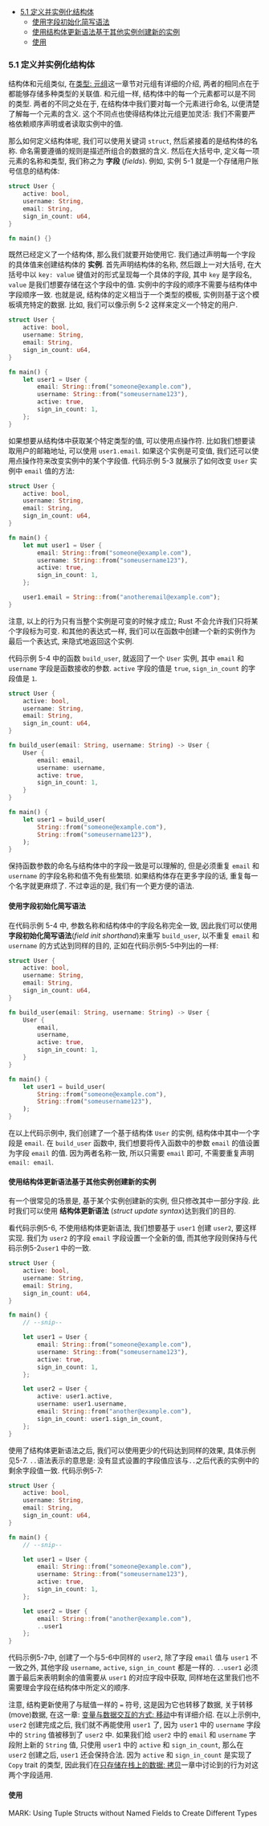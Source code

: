 - [5.1 定义并实例化结构体](#51-定义并实例化结构体)
  - [使用字段初始化简写语法](#使用字段初始化简写语法)
  - [使用结构体更新语法基于其他实例创建新的实例](#使用结构体更新语法基于其他实例创建新的实例)
  - [使用](#使用)
### 5.1 定义并实例化结构体

结构体和元组类似, 在[类型: 元组](https://doc.rust-lang.org/book/ch03-02-data-types.html#the-tuple-type)这一章节对元组有详细的介绍, 两者的相同点在于都能够存储多种类型的关联值. 和元组一样, 结构体中的每一个元素都可以是不同的类型. 两者的不同之处在于, 在结构体中我们要对每一个元素进行命名, 以便清楚了解每一个元素的含义. 这个不同点也使得结构体比元组更加灵活: 我们不需要严格依赖顺序声明或者读取实例中的值.

那么如何定义结构体呢, 我们可以使用关键词 `struct`, 然后紧接着的是结构体的名称. 命名需要遵循的规则是描述所组合的数据的含义. 然后在大括号中, 定义每一项元素的名称和类型, 我们称之为 **字段** (_fields_). 例如, 实例 5-1 就是一个存储用户账号信息的结构体:

```rust
struct User {
    active: bool,
    username: String,
    email: String,
    sign_in_count: u64,
}

fn main() {}
```

既然已经定义了一个结构体, 那么我们就要开始使用它. 我们通过声明每一个字段的具体值来创建结构体的 **实例**. 首先声明结构体的名称, 然后跟上一对大括号, 在大括号中以 `key: value` 键值对的形式呈现每一个具体的字段, 其中 `key` 是字段名, `value` 是我们想要存储在这个字段中的值. 实例中的字段的顺序不需要与结构体中字段顺序一致. 也就是说, 结构体的定义相当于一个类型的模板, 实例则基于这个模板填充特定的数据. 比如, 我们可以像示例 5-2 这样来定义一个特定的用户.

```rust
struct User {
    active: bool,
    username: String,
    email: String,
    sign_in_count: u64,
}

fn main() {
    let user1 = User {
        email: String::from("someone@example.com"),
        username: String::from("someusername123"),
        active: true,
        sign_in_count: 1,
    };
}
```

如果想要从结构体中获取某个特定类型的值, 可以使用点操作符. 比如我们想要读取用户的邮箱地址, 可以使用 `user1.email`. 如果这个实例是可变值, 我们还可以使用点操作符来改变实例中的某个字段值. 代码示例 5-3 就展示了如何改变 `User` 实例中 `email` 值的方法:

```rust
struct User {
    active: bool,
    username: String,
    email: String,
    sign_in_count: u64,
}

fn main() {
    let mut user1 = User {
        email: String::from("someone@example.com"),
        username: String::from("someusername123"),
        active: true,
        sign_in_count: 1,
    };

    user1.email = String::from("anotheremail@example.com");
}
```

注意, 以上的行为只有当整个实例是可变的时候才成立; Rust 不会允许我们只将某个字段标为可变. 和其他的表达式一样, 我们可以在函数中创建一个新的实例作为最后一个表达式, 来隐式地返回这个实例.

代码示例 5-4 中的函数 `build_user`, 就返回了一个 `User` 实例, 其中 `email` 和 `username` 字段是函数接收的参数. `active` 字段的值是 `true`, `sign_in_count` 的字段值是 `1`.

```rust
struct User {
    active: bool,
    username: String,
    email: String,
    sign_in_count: u64,
}

fn build_user(email: String, username: String) -> User {
    User {
        email: email,
        username: username,
        active: true,
        sign_in_count: 1,
    }
}

fn main() {
    let user1 = build_user(
        String::from("someone@example.com"),
        String::from("someusername123"),
    );
}
```

保持函数参数的命名与结构体中的字段一致是可以理解的, 但是必须重复 `email` 和 `username` 的字段名称和值不免有些繁琐. 如果结构体存在更多字段的话, 重复每一个名字就更麻烦了. 不过幸运的是, 我们有一个更方便的语法.

#### 使用字段初始化简写语法

在代码示例 5-4 中, 参数名称和结构体中的字段名称完全一致, 因此我们可以使用 **字段初始化简写语法**(_field init shorthand_)来重写 `build_user`, 以不重复 `email` 和 `username` 的方式达到同样的目的, 正如在代码示例5-5中列出的一样:

```rust
struct User {
    active: bool,
    username: String,
    email: String,
    sign_in_count: u64,
}

fn build_user(email: String, username: String) -> User {
    User {
        email,
        username,
        active: true,
        sign_in_count: 1,
    }
}

fn main() {
    let user1 = build_user(
        String::from("someone@example.com"),
        String::from("someusername123"),
    );
}
```

在以上代码示例中, 我们创建了一个基于结构体 `User` 的实例, 结构体中其中一个字段是 `email`. 在 `build_user` 函数中, 我们想要将传入函数中的参数 `email` 的值设置为字段 `email` 的值. 因为两者名称一致, 所以只需要 `email` 即可, 不需要重复声明 `email: email`.


#### 使用结构体更新语法基于其他实例创建新的实例

有一个很常见的场景是, 基于某个实例创建新的实例, 但只修改其中一部分字段. 此时我们可以使用 **结构体更新语法** (_struct update syntax_)达到我们的目的.

看代码示例5-6, 不使用结构体更新语法, 我们想要基于 `user1` 创建 `user2`, 要这样实现. 我们为 `user2` 的字段 `email` 字段设置一个全新的值, 而其他字段则保持与代码示例5-2`user1` 中的一致.

```rust
struct User {
    active: bool,
    username: String,
    email: String,
    sign_in_count: u64,
}

fn main() {
    // --snip--

    let user1 = User {
        email: String::from("someone@example.com"),
        username: String::from("someusername123"),
        active: true,
        sign_in_count: 1,
    };

    let user2 = User {
        active: user1.active,
        username: user1.username,
        email: String::from("another@example.com"),
        sign_in_count: user1.sign_in_count,
    };
}
```

使用了结构体更新语法之后, 我们可以使用更少的代码达到同样的效果, 具体示例见5-7. `..`语法表示的意思是: 没有显式设置的字段值应该与`..`之后代表的实例中的剩余字段值一致. 代码示例5-7:

```rust
struct User {
    active: bool,
    username: String,
    email: String,
    sign_in_count: u64,
}

fn main() {
    // --snip--

    let user1 = User {
        email: String::from("someone@example.com"),
        username: String::from("someusername123"),
        active: true,
        sign_in_count: 1,
    };

    let user2 = User {
        email: String::from("another@example.com"),
        ..user1
    };
}
```

代码示例5-7中, 创建了一个与5-6中同样的 `user2`, 除了字段 `email` 值与 `user1` 不一致之外, 其他字段 `username`, `active`, `sign_in_count` 都是一样的. `..user1` 必须置于最后来表明剩余的值需要从 `user1` 的对应字段中获取, 同样地在这里我们也不需要理会字段在结构体中所定义的顺序.

注意, 结构更新使用了与赋值一样的 `=` 符号, 这是因为它也转移了数据, 关于转移(move)数据, 在这一章: [变量与数据交互的方式: 移动](https://doc.rust-lang.org/book/ch04-01-what-is-ownership.html#ways-variables-and-data-interact-move)中有详细介绍. 在以上示例中, `user2` 创建完成之后, 我们就不再能使用 `user1` 了, 因为 `user1` 中的 `username` 字段中的 `String` 值被移到了 `user2` 中. 如果我们给 `user2` 中的 `email` 和 `username` 字段附上新的 `String` 值, 只使用 `user1` 中的 `active` 和 `sign_in_count`, 那么在 `user2` 创建之后, `user1` 还会保持合法. 因为 `active` 和 `sign_in_count` 是实现了 `Copy` trait 的类型, 因此我们在[只存储在栈上的数据: 拷贝](https://doc.rust-lang.org/book/ch04-01-what-is-ownership.html#stack-only-data-copy)一章中讨论到的行为对这两个字段适用.


#### 使用
MARK: Using Tuple Structs without Named Fields to Create Different Types
